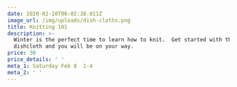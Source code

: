 ```yaml
---
date: 2020-02-10T06:02:38.011Z
image_url: /img/uploads/dish-cloths.png
title: Knitting 101
description: >-
  Winter is the perfect time to learn how to knit.  Get started with this simple
  dishcloth and you will be on your way.
price: 30
price_details: ' '
meta_1: Saturday Feb 8  1-4
meta_2: ' '
---
```



